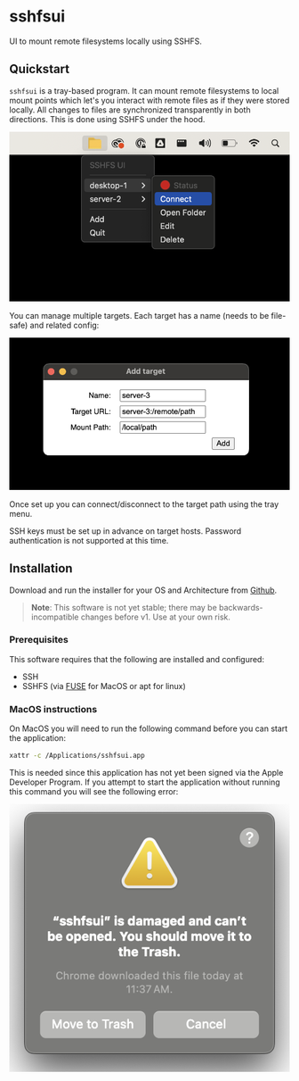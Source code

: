 # sshfsui
UI to mount remote filesystems locally using SSHFS.

## Quickstart
`sshfsui` is a tray-based program. It can mount remote filesystems to local mount points which let's you interact with
remote files as if they were stored locally. All changes to files are synchronized transparently in both directions.
This is done using SSHFS under the hood.

![screenshot](docs/screenshot.png)

You can manage multiple targets. Each target has a name (needs to be file-safe) and related config:

![screenshot](docs/screenshot-add.png)

Once set up you can connect/disconnect to the target path using the tray menu.

SSH keys must be set up in advance on target hosts. Password authentication is not supported at this time.

## Installation
Download and run the installer for your OS and Architecture from [Github](https://github.com/thekashifmalik/sshfsui/releases/latest).

> **Note**: This software is not yet stable; there may be backwards-incompatible changes before v1. Use at your own
> risk.

### Prerequisites
This software requires that the following are installed and configured:

- SSH
- SSHFS (via [FUSE](https://osxfuse.github.io/) for MacOS or apt for linux)

### MacOS instructions
On MacOS you will need to run the following command before you can start the application:

```bash
xattr -c /Applications/sshfsui.app
```

This is needed since this application has not yet been signed via the Apple Developer Program. If you attempt to start
the application without running this command you will see the following error:

![screenshot-macos-error](docs/screenshot-macos-error.png)
